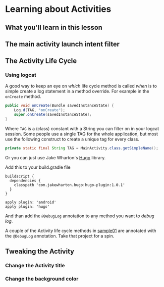 # Learning about Activities

## What you'll learn in this lesson

## The main activity launch intent filter

## The Activity Life Cycle

### Using logcat

A good way to keep an eye on _which_ life cycle method is called _when_ is to simple create a log statement in a method override. For example in the `onCreate` method.

```java
public void onCreate(Bundle savedInstanceState) {
	Log.d(TAG, "onCreate");
	super.onCreate(savedInstanceState);
}
```

Where `TAG` is a (class) constant with a String you can filter on in your logcat session. Some people use a single TAG for the whole application, but most use the following construct to create a unique tag for every class.

```java
private static final String TAG = MainActivity.class.getSimpleName();
```

Or you can just use Jake Wharton's [Hugo](https://github.com/JakeWharton/hugo) library.

Add this to your build.gradle file

```
buildscript {
  dependencies {
    classpath 'com.jakewharton.hugo:hugo-plugin:1.0.1'
  }
}

apply plugin: 'android'
apply plugin: 'hugo'
```

And than add the `@DebugLog` annotation to any method you want to _debug log_.

A couple of the Activity life cycle methods in [sample01](sample01) are annotated with the `@DebugLog` annotation. Take that project for a spin.

## Tweaking the Activity

### Change the Activity title

### Change the background color
